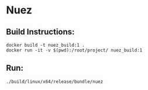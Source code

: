 # Nuez

## Build Instructions:

	docker build -t nuez_build:1 .
    docker run -it -v $(pwd):/root/project/ nuez_build:1

## Run:

    ./build/linux/x64/release/bundle/nuez
